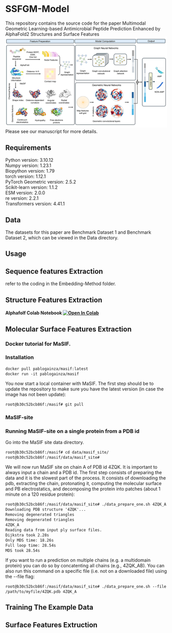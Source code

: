 # SSFGM-Model
This repository contains the source code for the paper Multimodal Geometric Learning-based Antimicrobial Peptide Prediction Enhanced by AlphaFold2 Structures and Surface Features
![image](https://github.com/ggcameronnogg/SSFGM-Model/blob/main/model.png)
<br/>
Please see our manuscript for more details.<br/>

## Requirements
Python version: 3.10.12<br/>
Numpy version: 1.23.1<br/>
Biopython version: 1.79<br/>
torch version: 1.12.1<br/>
PyTorch Geometric version: 2.5.2<br/>
Scikit-learn version: 1.1.2<br/>
ESM version: 2.0.0<br/>
re version: 2.2.1<br/>
Transformers version: 4.41.1

## Data
The datasets for this paper are Benchmark Dataset 1 and Benchmark Dataset 2, which can be viewed in the Data directory.

## Usage
## Sequence features Extraction
refer to the coding in the Embedding-Method folder.

## Structure Features Extraction
#### Alphafolf Colab Notebook <a href="https://colab.research.google.com/drive/1vco6QQgs6eYJq5XmvQejZyQQDwXkPEu7" target="_parent"><img src="https://colab.research.google.com/assets/colab-badge.svg" alt="Open In Colab"/></a>

## Molecular Surface Features Extraction
### Docker tutorial for MaSIF.
### Installation

```
docker pull pablogainza/masif:latest
docker run -it pablogainza/masif
```
You now start a local container with MaSIF. The first step should be to update the repository to make sure you have the latest version (in case the image has not been update):

```
root@b30c52bcb86f:/masif# git pull 
```

### MaSIF-site

### Running MaSIF-site on a single protein from a PDB id

Go into the MaSIF site data directory. 
```
root@b30c52bcb86f:/masif# cd data/masif_site/
root@b30c52bcb86f:/masif/data/masif_site# 
```

We will now run MaSIF site on chain A of PDB id 4ZQK. It is important to always input a chain and a PDB id. The first step consists of preparing the data and it is the slowest part of the process. It consists of downloading the pdb, extracting the chain, protonating it, computing the molecular surface and PB electrostatics, and decomposing the protein into patches (about 1 minute on a 120 residue protein): 

```
root@b30c52bcb86f:/masif/data/masif_site# ./data_prepare_one.sh 4ZQK_A
Downloading PDB structure '4ZQK'...
Removing degenerated triangles
Removing degenerated triangles
4ZQK_A
Reading data from input ply surface files.
Dijkstra took 2.28s
Only MDS time: 18.26s
Full loop time: 28.54s
MDS took 28.54s
```

If you want to run a prediction on multiple chains (e.g. a multidomain protein) you can do so by concatenting all chains (e.g., 4ZQK_AB). You can also run this command on a specific file (i.e. not on a downloaded file) using the --file flag: 

```
root@b30c52bcb86f:/masif/data/masif_site# ./data_prepare_one.sh --file /path/to/myfile/4ZQK.pdb 4ZQK_A
```




## Training The Example Data

## Surface Features Extruction
